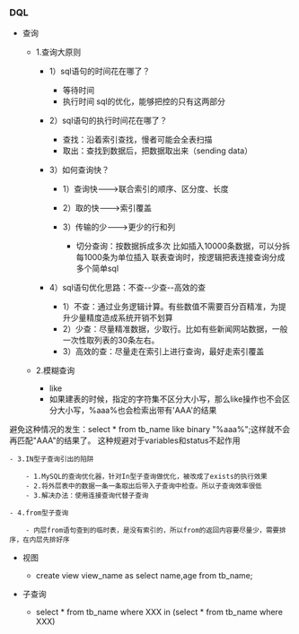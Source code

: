 ### DQL

- 查询

	- 1.查询大原则

		- 1）sql语句的时间花在哪了？
		   
			- 等待时间
			- 执行时间
			sql的优化，能够把控的只有这两部分

		- 2）sql语句的执行时间花在哪了？

			- 查找：沿着索引查找，慢者可能会全表扫描
			- 取出：查找到数据后，把数据取出来（sending data）

		- 3）如何查询快？

			- 1）查询快--->联合索引的顺序、区分度、长度
			- 2）取的快--->索引覆盖
			- 3）传输的少--->更少的行和列

				- 切分查询：按数据拆成多次
比如插入10000条数据，可以分拆每1000条为单位插入
联表查询时，按逻辑把表连接查询分成多个简单sql

		- 4）sql语句优化思路：不查--少查--高效的查

			- 1）不查：通过业务逻辑计算。有些数值不需要百分百精准，为提升少量精度造成系统开销不划算
			- 2）少查：尽量精准数据，少取行。比如有些新闻网站数据，一般一次性取列表的30条左右。
			- 3）高效的查：尽量走在索引上进行查询，最好走索引覆盖

	- 2.模糊查询
		- like
		- 如果建表的时候，指定的字符集不区分大小写，那么like操作也不会区分大小写，%aaa%也会检索出带有'AAA'的结果

避免这种情况的发生：select * from tb_name like binary "%aaa%";这样就不会再匹配"AAA"的结果了。
这种规避对于variables和status不起作用

	- 3.IN型子查询引出的陷阱

		- 1.MySQL的查询优化器，针对In型子查询做优化，被改成了exists的执行效果
		- 2.将外层表中的数据一条一条取出后带入子查询中检查。所以子查询效率很低
		- 3.解决办法：使用连接查询代替子查询

	- 4.from型子查询

		- 内层from语句查到的临时表，是没有索引的，所以from的返回内容要尽量少，需要排序，在内层先排好序

- 视图

	- create view view_name as select name,age from tb_name;

- 子查询

	- select * from tb_name where XXX in (select * from  tb_name where XXX)
